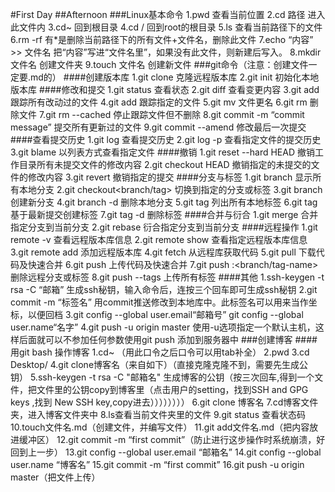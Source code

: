 #First Day
##Afternoon
###Linux基本命令
    1.pwd   查看当前位置
    2.cd 路径  进入此文件内
    3.cd~ 回到根目录
    4.cd / 回到root的根目录
    5.ls  查看当前路径下的文件
    6.rm -rf 有*是删除当前路径下的所有文件+文件名，删除此文件
    7.echo “内容” >> 文件名  把“内容”写进“文件名里”，如果没有此文件，则新建后写入。
    8.mkdir 文件名 创建文件夹
    9.touch 文件名 创建新文件
###git命令（注意：创建文件一定要.md的）
####创建版本库
    1.git clone <url>  克隆远程版本库
    2.git init 初始化本地版本库
####修改和提交
    1.git status 查看状态
    2.git diff 查看变更内容
    3.git add 跟踪所有改动过的文件
    4.git add <file> 跟踪指定的文件
    5.git mv <old> <new> 文件更名
    6.git rm <file> 删除文件
    7.git rm --cached<file> 停止跟踪文件但不删除
    8.git commit -m “commit message” 提交所有更新过的文件
    9.git commit --amend 修改最后一次提交
####查看提交历史
    1.git log 查看提交历史
    2.git log -p <file> 查看指定文件的提交历史
    3.git blame <file> 以列表方式查看指定文件
####撤销
    1.git reset --hard HEAD 撤销工作目录所有未提交文件的修改内容
    2.git checkout HEAD <file> 撤销指定的未提交的文件的修改内容
    3.git revert <commit> 撤销指定的提交
####分支与标签
    1.git branch 显示所有本地分支
    2.git checkout<branch/tag> 切换到指定的分支或标签
    3.git branch <new-branch> 创建新分支
    4.git branch -d <branch> 删除本地分支
    5.git tag 列出所有本地标签
    6.git tag <tagname> 基于最新提交创建标签
    7.git tag -d <tagname> 删除标签
####合并与衍合
    1.git merge <branch> 合并指定分支到当前分支
    2.git rebase <branch> 衍合指定分支到当前分支
####远程操作
    1.git remote -v 查看远程版本库信息
    2.git remote show <remote> 查看指定远程版本库信息
    3.git remote add <remote> <url> 添加远程版本库
    4.git fetch <remote> 从远程库获取代码
    5.git pull <remote> <branch> 下载代码及快速合并
    6.git push <remote> <branch> 上传代码及快速合并
    7.git push <remote> :<branch/tag-name> 删除远程分支或标签
    8.git push --tags 上传所有标签
####其他
    1.ssh-keygen -t rsa -C “邮箱” 生成ssh秘钥，输入命令后，连按三个回车即可生成ssh秘钥
    2.git commit -m “标签名” 用commit推送修改到本地库中。此标签名可以用来当作坐标，以便回档
    3.git config --global user.email“邮箱号”
      git config --global user.name“名字”
    4.git push -u origin master 使用-u选项指定一个默认主机，这样后面就可以不参加任何参数使用git push 添加到服务器中
###创建博客
    ####用git bash 操作博客
    1.cd~ （用此口令之后口令可以用tab补全）
    2.pwd
    3.cd Desktop/
    4.git clone博客名（来自如下）（直接克隆克隆不到，需要先生成公钥）
    5.ssh-keygen -t rsa -C "邮箱名" 生成博客的公钥（按三次回车,得到一个文件，把文件里的公钥copy到博客里（点击用户的setting，找到SSH and GPG keys ,找到 New SSH key,copy进去）））））））） 
    6.git clone 博客名 
    7.cd博客文件夹，进入博客文件夹中
    8.ls查看当前文件夹里的文件
    9.git status 查看状态码
    10.touch文件名.md（创建文件，并编写文件）
    11.git add文件名.md（把内容放进缓冲区）
    12.git commit -m “first commit”（防止进行这步操作时系统崩溃，好回到上一步）
    13.git config --global user.email “邮箱名”
    14.git config --global user.name “博客名”
    15.git commit -m “first commit”
    16.git push -u origin master（把文件上传）
